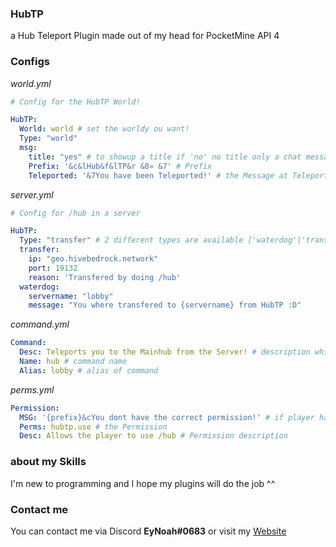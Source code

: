 ### HubTP
a Hub Teleport Plugin made out of my head for PocketMine API 4

### Configs
*world.yml*
```yaml
# Config for the HubTP World!

HubTP:
  World: world # set the worldy ou want!
  Type: "world"
  msg:
    title: "yes" # to showup a title if 'no' no title only a chat message
    Prefix: '&c&lHub&f&lTP&r &8» &7' # Prefix
    Teleported: '&7You have been Teleported!' # the Message at Teleport
```
*server.yml*

```yaml
# Config for /hub in a server

HubTP:
  Type: "transfer" # 2 different types are available ['waterdog'|'transfer']
  transfer:
    ip: "geo.hivebedrock.network"
    port: 19132
    reason: 'Transfered by doing /hub'
  waterdog:
    servername: "lobby"
    message: "You where transfered to {servername} from HubTP :D"
  ```
  
*command.yml*

```yaml
Command:
  Desc: Teleports you to the Mainhub from the Server! # description while type /hub
  Name: hub # command name
  Alias: lobby # alias of command
```

*perms.yml*

```yaml
Permission:
  MSG: '{prefix}&cYou dont have the correct permission!' # if player has no permission to use /hub
  Perms: hubtp.use # the Permission
  Desc: Allows the player to use /hub # Permission description
```

### about my Skills
I'm new to programming and I hope my plugins will do the job ^^

### Contact me
You can contact me via Discord **EyNoah#0683**
or visit my [Website](https://eynoah.de)
